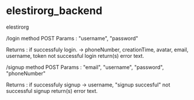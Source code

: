 # elestirorg_backend
elestirorg

/login  method POST
Params : "username", "password"

Returns : if successfuly login. -> phoneNumber, creationTime, avatar, email, username, token 
          not successful login return(s) error text.

/signup method POST
Params : "email", "username", "password", "phoneNumber"

Returns : if successfuly signup -> username, "signup succesful"
          not successful signup return(s) error text.

